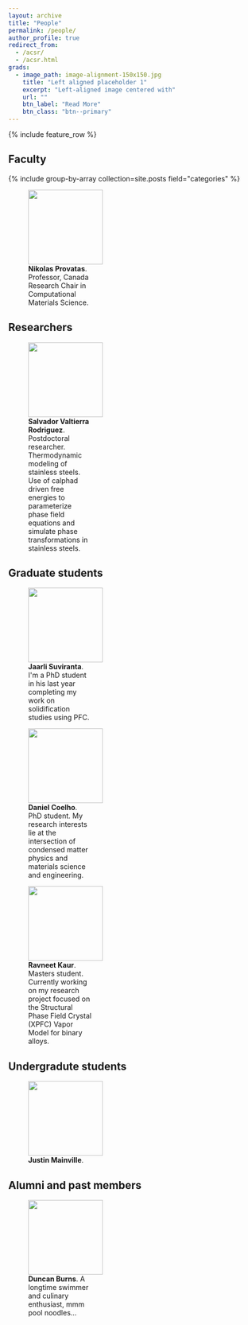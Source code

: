 ```yaml
---
layout: archive
title: "People"
permalink: /people/
author_profile: true
redirect_from: 
  - /acsr/
  - /acsr.html
grads:
  - image_path: image-alignment-150x150.jpg
    title: "Left aligned placeholder 1"
    excerpt: "Left-aligned image centered with"
    url: ""
    btn_label: "Read More"
    btn_class: "btn--primary"
---
```

{% include feature_row %}


## Faculty

{% include group-by-array collection=site.posts field="categories" %}

<!-- <div class="cf"> 
<div class="grid__wrapper">

{% for category in group_names %} -->
  <!-- only research -->
<!--   {% if category contains site.research %}
    {% assign posts = group_items[forloop.index0] %}
    {% for post in posts %}
    {% include archive-single.html type="grid" %}
    {% endfor %}
  {% endif %}
{% endfor %}

</div>
</div> -->

 <figure>
  <left>
    <img src="{{ base_path }}/images/profile_pics/nik.jpg" style="width: 150px;height: 150px;object-fit: contain;">
    <figcaption style="text-align: left;width:30%">
      <b>Nikolas Provatas</b>. Professor, Canada Research Chair in Computational Materials Science.
    </figcaption>
  </left>
</figure>


## Researchers

<!-- <img src="{{ base_path }}/images/bio-photo.jpg" alt="Salvador" style="width:10%;height:auto;">
{: style="text-align: justify" }
_**Salvador Valtierra Rodriguez**_. Thermodynamic modeling of stainless steels. Use of calphad driven free energies to parameterize phase field equations and simulate phase transformations in stainless steels.
 [[more]](../_pages/404.md) -->

<figure>
  <left>
    <img src="{{ base_path }}/images/bio-photo.jpg" style="width: 150px;height: 150px;object-fit: contain;">
    <figcaption style="text-align: left;width:30%">
      <b>Salvador Valtierra Rodriguez</b>. Postdoctoral researcher. Thermodynamic modeling of stainless steels. Use of calphad driven free energies to parameterize phase field equations and simulate phase transformations in stainless steels.
    </figcaption>
  </left>
</figure>


## Graduate students

<figure>
  <left>
    <img src="{{ base_path }}/images/bio-photo.jpg" style="width: 150px;height: 150px;object-fit: contain;">
    <figcaption style="text-align: left;width:30%">
      <b>Jaarli Suviranta</b>. I'm a PhD student in his last year completing my work on solidification studies using PFC. 
    </figcaption>
  </left>
</figure>

<figure>
  <left>
    <img src="{{ base_path }}/images/profile_pics/daniel.jpg" style="width: 150px;height: 150px;object-fit: contain;">
    <figcaption style="text-align: left;width:30%">
      <b>Daniel Coelho</b>. PhD student. My research interests lie at the intersection of condensed matter physics and materials science and engineering.
    </figcaption>
  </left>
</figure>
<figure>
  <left>
    <img src="{{ base_path }}/images/profile_pics/ravneet.jpg" style="width: 150px;height: 150px;object-fit: contain;">
    <figcaption style="text-align: left;width:30%">
      <b>Ravneet Kaur</b>. Masters student. Currently working on my research project focused on the Structural Phase Field Crystal (XPFC) Vapor Model for binary alloys.
    </figcaption>
  </left>
</figure>

<!-- <img src="{{ base_path }}/images/profile_pics/daniel.jpg" alt="Daniel" style="width:10%;height:auto;">
{: style="text-align: justify" }
_**Daniel Coelho**_. PhD student. My research interests lie at the intersection of condensed matter physics and materials science and engineering.
 [[more]](../_pages/404.md) -->

<!-- <br><br> -->


<!-- {% include feature_row id="grads" type="left" %} -->


## Undergradute students

<figure>
  <left>
    <img src="{{ base_path }}/images/bio-photo.jpg" style="width: 150px;height: 150px;object-fit: contain;">
    <figcaption style="text-align: left;width:30%">
      <b>Justin Mainville</b>.
    </figcaption>
  </left>
</figure>


## Alumni and past members
<figure>
  <left>
    <img src="{{ base_path }}/images/bio-photo.jpg" style="width: 150px;height: 150px;object-fit: contain;">
    <figcaption style="text-align: left;width:30%">
      <b>Duncan Burns</b>. A longtime swimmer and culinary enthusiast, mmm pool noodles... 
    </figcaption>
  </left>
</figure>